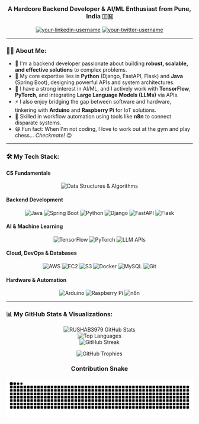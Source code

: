 <h3 align="center">A Hardcore Backend Developer & AI/ML Enthusiast from Pune, India 🇮🇳</h3>

<p align="center">
  <a href="https://linkedin.com/in/your-linkedin-username" target="_blank"><img align="center" src="https://raw.githubusercontent.com/rahuldkjain/github-profile-readme-generator/master/src/images/icons/Social/linked-in-alt.svg" alt="your-linkedin-username" height="30" width="40" /></a>
  <a href="https://twitter.com/your-twitter-username" target="_blank"><img align="center" src="https://raw.githubusercontent.com/rahuldkjain/github-profile-readme-generator/master/src/images/icons/Social/twitter.svg" alt="your-twitter-username" height="30" width="40" /></a>
</p>

---

### 👨‍💻 About Me:

- 🔭 I'm a backend developer passionate about building **robust, scalable, and effective solutions** to complex problems.
- 🧠 My core expertise lies in **Python** (Django, FastAPI, Flask) and **Java** (Spring Boot), designing powerful APIs and system architectures.
- 🤖 I have a strong interest in AI/ML, and I actively work with **TensorFlow**, **PyTorch**, and integrating **Large Language Models (LLMs)** via APIs.
- ⚡ I also enjoy bridging the gap between software and hardware, tinkering with **Arduino** and **Raspberry Pi** for IoT solutions.
- 🚀 Skilled in workflow automation using tools like **n8n** to connect disparate systems.
- 😄 Fun fact: When I'm not coding, I love to work out at the gym and play chess... *Checkmate!* 😉

---

### 🛠️ My Tech Stack:

#### CS Fundamentals
<p align="center">
  <img src="https://img.shields.io/badge/Data_Structures_&_Algorithms-58A6FF?style=for-the-badge" alt="Data Structures & Algorithms">
</p>

#### Backend Development
<p align="center">
  <img src="https://img.shields.io/badge/Java-ED8B00?style=for-the-badge&logo=openjdk&logoColor=white" alt="Java">
  <img src="https://img.shields.io/badge/Spring_Boot-6DB33F?style=for-the-badge&logo=spring-boot&logoColor=white" alt="Spring Boot">
  <img src="https://img.shields.io/badge/Python-3776AB?style=for-the-badge&logo=python&logoColor=white" alt="Python">
  <img src="https://img.shields.io/badge/Django-092E20?style=for-the-badge&logo=django&logoColor=white" alt="Django">
  <img src="https://img.shields.io/badge/FastAPI-009688?style=for-the-badge&logo=fastapi&logoColor=white" alt="FastAPI">
  <img src="https://img.shields.io/badge/Flask-000000?style=for-the-badge&logo=flask&logoColor=white" alt="Flask">
</p>

#### AI & Machine Learning
<p align="center">
  <img src="https://img.shields.io/badge/TensorFlow-FF6F00?style=for-the-badge&logo=tensorflow&logoColor=white" alt="TensorFlow">
  <img src="https://img.shields.io/badge/PyTorch-EE4C2C?style=for-the-badge&logo=pytorch&logoColor=white" alt="PyTorch">
  <img src="https://img.shields.io/badge/LLM_APIs-4479A1?style=for-the-badge&logo=openai&logoColor=white" alt="LLM APIs">
</p>

#### Cloud, DevOps & Databases
<p align="center">
  <img src="https://img.shields.io/badge/Amazon_AWS-232F3E?style=for-the-badge&logo=amazon-aws&logoColor=white" alt="AWS">
  <img src="https://img.shields.io/badge/Amazon_EC2-FF9900?style=for-the-badge&logo=amazon-ec2&logoColor=white" alt="EC2">
  <img src="https://img.shields.io/badge/Amazon_S3-569A31?style=for-the-badge&logo=amazon-s3&logoColor=white" alt="S3">
  <img src="https://img.shields.io/badge/Docker-2496ED?style=for-the-badge&logo=docker&logoColor=white" alt="Docker">
  <img src="https://img.shields.io/badge/MySQL-4479A1?style=for-the-badge&logo=mysql&logoColor=white" alt="MySQL">
  <img src="https://img.shields.io/badge/Git-F05032?style=for-the-badge&logo=git&logoColor=white" alt="Git">
</p>

#### Hardware & Automation
<p align="center">
  <img src="https://img.shields.io/badge/Arduino-00979D?style=for-the-badge&logo=arduino&logoColor=white" alt="Arduino">
  <img src="https://img.shields.io/badge/Raspberry_Pi-A22846?style=for-the-badge&logo=raspberry-pi&logoColor=white" alt="Raspberry Pi">
  <img src="https://img.shields.io/badge/n8n-121212?style=for-the-badge&logo=n8n&logoColor=white" alt="n8n">
</p>

---

### 📊 My GitHub Stats & Visualizations:

<p align="center">
  <img src="https://github-readme-stats.vercel.app/api?username=RUSHAB3979&show_icons=true&locale=en&theme=tokyonight" alt="RUSHAB3979 GitHub Stats" />
  <br/>
  <img src="https://github-readme-stats.vercel.app/api/top-langs?username=RUSHAB3979&layout=compact&locale=en&theme=tokyonight" alt="Top Languages" />
  <br/>
  <img src="https://github-readme-streak-stats.herokuapp.com/?user=RUSHAB3979&theme=tokyonight" alt="GitHub Streak" />
</p>

<p align="center">
  <img src="https://github-profile-trophy.vercel.app/?username=RUSHAB3979&theme=tokyonight&column=7" alt="GitHub Trophies" />
</p>

<div align="center">
  <h3>Contribution Snake</h3>
  <img src="https://github.com/RUSHAB3979/RUSHAB3979/blob/output/github-contribution-grid-snake.svg" alt="snake animation">
</div>
